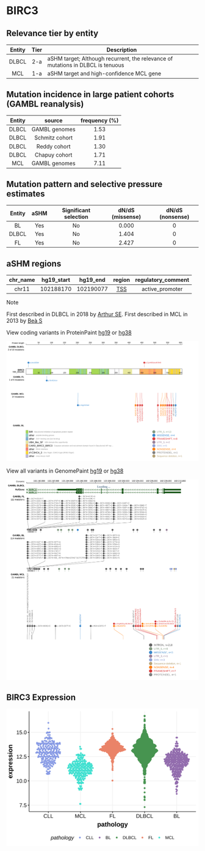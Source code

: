# BIRC3

## Relevance tier by entity

|Entity|Tier|Description                              |
|:------:|:----:|-----------------------------------------|
|DLBCL |2-a | aSHM target; Although recurrent, the relevance of mutations in DLBCL is tenuous |
|MCL   |1-a | aSHM target and high-confidence MCL gene                 |

## Mutation incidence in large patient cohorts (GAMBL reanalysis)

|Entity|source        |frequency (%)|
|:------:|:--------------:|:-------------:|
|DLBCL |GAMBL genomes |1.53         |
|DLBCL |Schmitz cohort|1.91         |
|DLBCL |Reddy cohort  |1.30         |
|DLBCL |Chapuy cohort |1.71         |
|MCL   |GAMBL genomes |7.11         |

## Mutation pattern and selective pressure estimates

|Entity|aSHM|Significant selection|dN/dS (missense)|dN/dS (nonsense)|
|:------:|:----:|:---------------------:|:----------------:|:----------------:|
|BL    |Yes |No                   |0.000           |0               |
|DLBCL |Yes |No                   |1.404           |0               |
|FL    |Yes |No                   |2.427           |0               |

## aSHM regions

|chr_name|hg19_start|hg19_end |region                                                                                      |regulatory_comment|
|:--------:|:----------:|:---------:|:--------------------------------------------------------------------------------------------:|:------------------:|
|chr11   |102188170 |102190077|[TSS](https://genome.ucsc.edu/s/rdmorin/GAMBL%20hg19?position=chr11%3A102188170%2D102190077)|active_promoter   |

> [!NOTE]
> First described in DLBCL in 2018 by [Arthur SE](https://pubmed.ncbi.nlm.nih.gov/30275490). First described in MCL in 2013 by [Beà S](https://pubmed.ncbi.nlm.nih.gov/24145436)


View coding variants in ProteinPaint [hg19](https://morinlab.github.io/LLMPP/GAMBL/BIRC3_protein.html)  or [hg38](https://morinlab.github.io/LLMPP/GAMBL/BIRC3_protein_hg38.html)

![image](images/proteinpaint/BIRC3_NM_001165.svg)

View all variants in GenomePaint [hg19](https://morinlab.github.io/LLMPP/GAMBL/BIRC3.html)  or [hg38](https://morinlab.github.io/LLMPP/GAMBL/BIRC3_hg38.html)

![image](images/proteinpaint/BIRC3.svg)
## BIRC3 Expression
![image](images/gene_expression/BIRC3_by_pathology.svg)
<!-- ORIGIN: rossiAlterationBIRC3Multiple2011a -->
<!-- PMBL: dunsCharacterizationDLBCLPMBL2021b -->
<!-- MZL: rossiAlterationBIRC3Multiple2011a -->
<!-- MCL: beaLandscapeSomaticMutations2013 -->
<!-- DLBCL: arthurGenomewideDiscoverySomatic2018 -->
